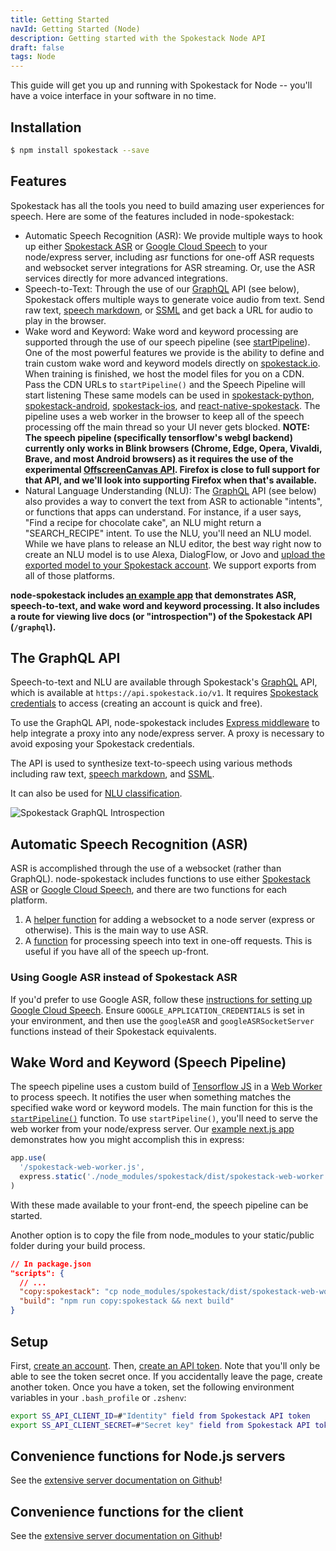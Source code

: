 ```yaml
---
title: Getting Started
navId: Getting Started (Node)
description: Getting started with the Spokestack Node API
draft: false
tags: Node
---
```


This guide will get you up and running with Spokestack for Node -- you'll have a voice interface in your software in no time.

## Installation

```bash
$ npm install spokestack --save
```

## Features

Spokestack has all the tools you need to build amazing user experiences for speech. Here are some of the features included in node-spokestack:

- Automatic Speech Recognition (ASR): We provide multiple ways to hook up either [Spokestack ASR](/docs/concepts/asr) or [Google Cloud Speech](https://github.com/googleapis/nodejs-speech) to your node/express server, including asr functions for one-off ASR requests and websocket server integrations for ASR streaming. Or, use the ASR services directly for more advanced integrations.
- Speech-to-Text: Through the use of our [GraphQL](https://graphql.org) API (see below), Spokestack offers multiple ways to generate voice audio from text. Send raw text, [speech markdown](https://www.speechmarkdown.org), or [SSML](https://en.wikipedia.org/wiki/Speech_Synthesis_Markup_Language) and get back a URL for audio to play in the browser.
- Wake word and Keyword: Wake word and keyword processing are supported through the use of our speech pipeline (see [startPipeline](https://github.com/spokestack/node-spokestack#startpipeline)). One of the most powerful features we provide is the ability to define and train custom wake word and keyword models directly on [spokestack.io](/account). When training is finished, we host the model files for you on a CDN. Pass the CDN URLs to `startPipeline()` and the Speech Pipeline will start listening These same models can be used in [spokestack-python](https://github.com/spokestack/spokestack-python), [spokestack-android](https://github.com/spokestack/spokestack-android), [spokestack-ios](https://github.com/spokestack/spokestack-ios), and [react-native-spokestack](https://github.com/spokestack/react-native-spokestack). The pipeline uses a web worker in the browser to keep all of the speech processing off the main thread so your UI never gets blocked. **NOTE: The speech pipeline (specifically tensorflow's webgl backend) currently only works in Blink browsers (Chrome, Edge, Opera, Vivaldi, Brave, and most Android browsers) as it requires the use of the experimental [OffscreenCanvas API](https://caniuse.com/?search=offscreencanvas). Firefox is close to full support for that API, and we'll look into supporting Firefox when that's available.**
- Natural Language Understanding (NLU): The [GraphQL](https://graphql.org) API (see below) also provides a way to convert the text from ASR to actionable "intents", or functions that apps can understand. For instance, if a user says, "Find a recipe for chocolate cake", an NLU might return a "SEARCH_RECIPE" intent. To use the NLU, you'll need an NLU model. While we have plans to release an NLU editor, the best way right now to create an NLU model is to use Alexa, DialogFlow, or Jovo and [upload the exported model to your Spokestack account](/docs/concepts/export). We support exports from all of those platforms.

**node-spokestack includes [an example app](https://github.com/spokestack/node-spokestack/tree/develop/examples/with-next) that demonstrates ASR, speech-to-text, and wake word and keyword processing. It also includes a route for viewing live docs (or "introspection") of the Spokestack API (`/graphql`).**

## The GraphQL API

Speech-to-text and NLU are available through Spokestack's [GraphQL](https://graphql.org) API, which is available at `https://api.spokestack.io/v1`. It requires [Spokestack credentials](/create) to access (creating an account is quick and free).

To use the GraphQL API, node-spokestack includes [Express middleware](https://github.com/spokestack/node-spokestack#spokestackmiddleware) to help integrate a proxy into any node/express server. A proxy is necessary to avoid exposing your Spokestack credentials.

The API is used to synthesize text-to-speech using various methods including raw text, [speech markdown](https://www.speechmarkdown.org), and [SSML](https://en.wikipedia.org/wiki/Speech_Synthesis_Markup_Language).

It can also be used for [NLU classification](/docs/concepts/nlu).

![Spokestack GraphQL Introspection](./spokestack-graphql.png)

## Automatic Speech Recognition (ASR)

ASR is accomplished through the use of a websocket (rather than GraphQL). node-spokestack includes functions to use either [Spokestack ASR](/docs/concepts/asr) or [Google Cloud Speech](https://github.com/googleapis/nodejs-speech), and there are two functions for each platform.

1. A [helper function](https://github.com/spokestack/node-spokestack#asrsocketserver) for adding a websocket to a node server (express or otherwise). This is the main way to use ASR.
1. A [function](https://github.com/spokestack/node-spokestack#asr) for processing speech into text in one-off requests. This is useful if you have all of the speech up-front.

### Using Google ASR instead of Spokestack ASR

If you'd prefer to use Google ASR, follow these [instructions for setting up Google Cloud Speech](https://github.com/googleapis/nodejs-speech#before-you-begin). Ensure `GOOGLE_APPLICATION_CREDENTIALS` is set in your environment, and then use the `googleASR` and `googleASRSocketServer` functions instead of their Spokestack equivalents.

## Wake Word and Keyword (Speech Pipeline)

The speech pipeline uses a custom build of [Tensorflow JS](https://github.com/tensorflow/tfjs) in a [Web Worker](https://developer.mozilla.org/en-US/docs/Web/API/Web_Workers_API/Using_web_workers) to process speech. It notifies the user when something matches the specified wake word or keyword models. The main function for this is the [`startPipeline()`](https://github.com/spokestack/node-spokestack#startpipeline) function. To use `startPipeline()`, you'll need to serve the web worker from your node/express server. Our [example next.js app](examples/with-next) demonstrates how you might accomplish this in express:

```ts
app.use(
  '/spokestack-web-worker.js',
  express.static('./node_modules/spokestack/dist/spokestack-web-worker.min.js')
)
```

With these made available to your front-end, the speech pipeline can be started.

Another option is to copy the file from node_modules to your static/public folder during your build process.

```json
// In package.json
"scripts": {
  // ...
  "copy:spokestack": "cp node_modules/spokestack/dist/spokestack-web-worker.min.js public/spokestack-web-worker.js",
  "build": "npm run copy:spokestack && next build"
}
```

## Setup

First, [create an account](/create). Then, [create an API token](/account/settings#api). Note that you'll only be able to see the token secret once. If you accidentally leave the page, create another token. Once you have a token, set the following environment variables in your `.bash_profile` or `.zshenv`:

```bash
export SS_API_CLIENT_ID=#"Identity" field from Spokestack API token
export SS_API_CLIENT_SECRET=#"Secret key" field from Spokestack API token
```

## Convenience functions for Node.js servers

See the [extensive server documentation on Github](https://github.com/spokestack/node-spokestack#convenience-functions-for-nodejs-servers)!

## Convenience functions for the client

See the [extensive server documentation on Github](https://github.com/spokestack/node-spokestack#convenience-functions-for-the-client)!
